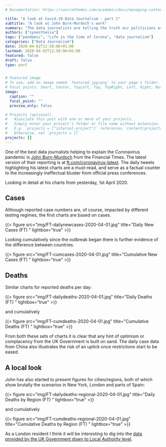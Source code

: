 ```yaml
---
# Documentation: https://sourcethemes.com/academic/docs/managing-content/

title: "A look at Covid-19 Data Journalism - part 1"
subtitle: "A look at John Burn-Murdoch's work"
summary: "The data journalists are telling the truth our politicians are ignoring"
authors: ["synesthesia"]
tags: ["pandemic", "Life in the time of Corona", "data journalism"]
categories: ["Data Journalism"]
date: 2020-04-02T12:58:06+01:00
lastmod: 2020-04-02T12:58:06+01:00
featured: false
draft: false
type: post


# Featured image
# To use, add an image named `featured.jpg/png` to your page's folder.
# Focal points: Smart, Center, TopLeft, Top, TopRight, Left, Right, BottomLeft, Bottom, BottomRight.
image:
  caption: ""
  focal_point: ""
  preview_only: false

# Projects (optional).
#   Associate this post with one or more of your projects.
#   Simply enter your project's folder or file name without extension.
#   E.g. `projects = ["internal-project"]` references `content/project/deep-learning/index.md`.
#   Otherwise, set `projects = []`.
projects: []
---
```

One of the best data journalists helping to explain the Coronavirus pandemic is [John Burn-Murdoch](https://twitter.com/jburnmurdoch) from the Financial Times. The latest version of their reporting is at [ft.com/coronavirus-latest](https://www.ft.com/coronavirus-latest). The daily tweets highlighting his latest charts are a must-read, and serve as a factual counter to the increasingly ineffectual bluster from official press conferences.

Looking in detail at his charts from yesterday, 1st April 2020.

## Cases

Although reported case numbers are, of course, impacted by different testing regimes, the first charts are based on cases.

{{< figure src="img/FT-dailynewcases-2020-04-01.jpg" title="Daily New Cases (FT) " lightbox="true" >}}

Looking cumulatively since the outbreak began there is further evidence of the difference between countries.

{{< figure src="img/FT-cumcases-2020-04-01.jpg" title="Cumulative New Cases (FT) " lightbox="true" >}}

## Deaths

Similar charts for reported deaths per day:

{{< figure src="img/FT-dailydeaths-2020-04-01.jpg" title="Daily Deaths (FT) " lightbox="true" >}}

and cumulatively

{{< figure src="img/FT-cumdeaths-2020-04-01.jpg" title="Cumulative Deaths (FT) " lightbox="true" >}}

From both these sets of charts it is clear that any hint of optimism or complacency from the UK Government is built on sand. The daily case data from China also illustrates the risk of an uptick once restrictions start to be eased.

## A local look

John has also started to present figures for cities/regions, both of which show brutally the scenarios in New York, London and parts of Spain:

{{< figure src="img/FT-dailydeaths-regional-2020-04-01.jpg" title="Daily Deaths by Region (FT) " lightbox="true" >}}

and cumulatively

{{< figure src="img/FT-cumdeaths-regional-2020-04-01.jpg" title="Cumulative Deaths by Region (FT) " lightbox="true" >}}

As a London resident I think it will be interesting to dig into the [data provided by the UK Government down to Local Authority level](https://www.arcgis.com/apps/opsdashboard/index.html#/f94c3c90da5b4e9f9a0b19484dd4bb14).


